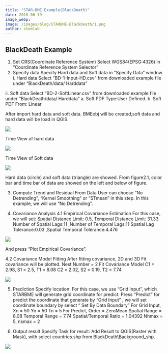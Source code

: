 ```yaml
---
title: "STAR-BME Example(BlackDeath)"
date: 2018-06-19
image_webp: 
image: /images/blog/STARBME-BlackDeath/1.png
author: stemlab
---
```


## BlackDeath Example

1. Set CRS(Coordinate Reference System)
Select WGS84(EPSG:4326) in “Coordinate Reference System Selector”
2. Specify data
Specify Hard data and Soft data in “Specify Data” window
i. Hard data
Select “BD-1-Input-HD.csv” from downloaded example file under “BlackDeath/data/ Harddata”

ii. Soft data
Select “BD-2-SoftLinear.csv” from downloaded example file under “BlackDeath/data/ Harddata”
a. Soft PDF Type:User Defined.
b. Soft PDF From: Linear

After import hard data and soft data. BMEobj will be created,soft data and hard data will be load in QGIS.

![](/images/blog/STARBME-BlackDeath/1.png)

Time View of hard data

![](/images/blog/STARBME-BlackDeath/2.png)

Time View of Soft data

![](/images/blog/STARBME-BlackDeath/3.png)

Hard data (circle) and soft data (triangle) are showed. From figure2.1, color bar and time bar of data are showed on the left and below of figure.

3. Compute Trend and Residual From Data
User can choose “No Detrending”, “Kernel Smoothing” or “STmean” in this step. In this example, we will use “No Detrending”.

4. Covariance Analysis
4.1 Empirical Covariance Estimation
For this case, we will set:
Spatial Distance Limit: 0.5, Temporal Distance Limit: 31.33
Number of Spatial Lags:11 ,Number of Temporal Lags:11
Spatial Lag Tolerance:0.03 ,Spatial Temporal Tolerance:4.476

![](/images/blog/STARBME-BlackDeath/4.png)

And press “Plot Empirical Covariance”.

4.2 Covariance Model Fitting
After fitting covariance, 2D and 3D Fit covariance will be plotted.
Nest Number = 2
Fit Covariance Model
C1 = 2.98, S1 = 2.5, T1 = 8.08
C2 = 2.02, S2 = 0.19, T2 = 7.74

![](/images/blog/STARBME-BlackDeath/5.png)

5. Prediction
Specify location: For this case, we use “Grid Input”, which STARBME will generate grid coordinate for predict. Press “Predict” for predict the coordinate that generate by “Grid Input” , we will set coordinate boundary by select “ Set By Data Boundary”
For Grid Input,
Xn = 50
Yn = 50
Tn = 5
For Predict,
Order = ZeroMean
Spatial Range = 8.08
Temporal Range = 7.74
Spatial/Temporal Ratio = 1.04392
Nhmax = 5, nsmax = 2

6. Output result
Specify Task for result: Add Result to QGIS(Raster with Mask), with select countries.shp from BlackDeath\Background_shp.

![](/images/blog/STARBME-BlackDeath/6.png)